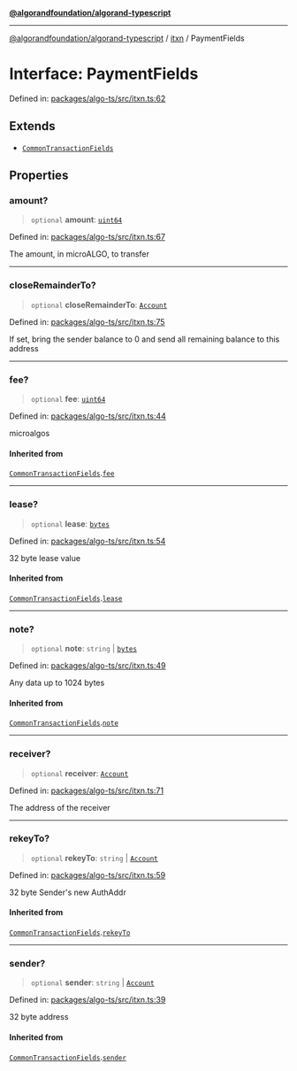 [**@algorandfoundation/algorand-typescript**](../../../README.md)

***

[@algorandfoundation/algorand-typescript](../../../README.md) / [itxn](../README.md) / PaymentFields

# Interface: PaymentFields

Defined in: [packages/algo-ts/src/itxn.ts:62](https://github.com/algorandfoundation/puya-ts/blob/5bdb536fcbeffa6fe079b274d09cae785c8fb7b7/packages/algo-ts/src/itxn.ts#L62)

## Extends

- [`CommonTransactionFields`](CommonTransactionFields.md)

## Properties

### amount?

> `optional` **amount**: [`uint64`](../../../type-aliases/uint64.md)

Defined in: [packages/algo-ts/src/itxn.ts:67](https://github.com/algorandfoundation/puya-ts/blob/5bdb536fcbeffa6fe079b274d09cae785c8fb7b7/packages/algo-ts/src/itxn.ts#L67)

The amount, in microALGO, to transfer

***

### closeRemainderTo?

> `optional` **closeRemainderTo**: [`Account`](../../../type-aliases/Account.md)

Defined in: [packages/algo-ts/src/itxn.ts:75](https://github.com/algorandfoundation/puya-ts/blob/5bdb536fcbeffa6fe079b274d09cae785c8fb7b7/packages/algo-ts/src/itxn.ts#L75)

If set, bring the sender balance to 0 and send all remaining balance to this address

***

### fee?

> `optional` **fee**: [`uint64`](../../../type-aliases/uint64.md)

Defined in: [packages/algo-ts/src/itxn.ts:44](https://github.com/algorandfoundation/puya-ts/blob/5bdb536fcbeffa6fe079b274d09cae785c8fb7b7/packages/algo-ts/src/itxn.ts#L44)

microalgos

#### Inherited from

[`CommonTransactionFields`](CommonTransactionFields.md).[`fee`](CommonTransactionFields.md#fee)

***

### lease?

> `optional` **lease**: [`bytes`](../../../type-aliases/bytes.md)

Defined in: [packages/algo-ts/src/itxn.ts:54](https://github.com/algorandfoundation/puya-ts/blob/5bdb536fcbeffa6fe079b274d09cae785c8fb7b7/packages/algo-ts/src/itxn.ts#L54)

32 byte lease value

#### Inherited from

[`CommonTransactionFields`](CommonTransactionFields.md).[`lease`](CommonTransactionFields.md#lease)

***

### note?

> `optional` **note**: `string` \| [`bytes`](../../../type-aliases/bytes.md)

Defined in: [packages/algo-ts/src/itxn.ts:49](https://github.com/algorandfoundation/puya-ts/blob/5bdb536fcbeffa6fe079b274d09cae785c8fb7b7/packages/algo-ts/src/itxn.ts#L49)

Any data up to 1024 bytes

#### Inherited from

[`CommonTransactionFields`](CommonTransactionFields.md).[`note`](CommonTransactionFields.md#note)

***

### receiver?

> `optional` **receiver**: [`Account`](../../../type-aliases/Account.md)

Defined in: [packages/algo-ts/src/itxn.ts:71](https://github.com/algorandfoundation/puya-ts/blob/5bdb536fcbeffa6fe079b274d09cae785c8fb7b7/packages/algo-ts/src/itxn.ts#L71)

The address of the receiver

***

### rekeyTo?

> `optional` **rekeyTo**: `string` \| [`Account`](../../../type-aliases/Account.md)

Defined in: [packages/algo-ts/src/itxn.ts:59](https://github.com/algorandfoundation/puya-ts/blob/5bdb536fcbeffa6fe079b274d09cae785c8fb7b7/packages/algo-ts/src/itxn.ts#L59)

32 byte Sender's new AuthAddr

#### Inherited from

[`CommonTransactionFields`](CommonTransactionFields.md).[`rekeyTo`](CommonTransactionFields.md#rekeyto)

***

### sender?

> `optional` **sender**: `string` \| [`Account`](../../../type-aliases/Account.md)

Defined in: [packages/algo-ts/src/itxn.ts:39](https://github.com/algorandfoundation/puya-ts/blob/5bdb536fcbeffa6fe079b274d09cae785c8fb7b7/packages/algo-ts/src/itxn.ts#L39)

32 byte address

#### Inherited from

[`CommonTransactionFields`](CommonTransactionFields.md).[`sender`](CommonTransactionFields.md#sender)

